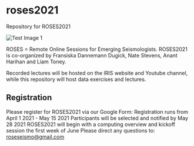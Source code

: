 # roses2021
Repository for ROSES2021

![Test Image 1](https://github.com/fdannemanndugick/roses2021/color_full.png)

ROSES = Remote Online Sessions for Emerging Seismologists. ROSES2021 is co-organized by Fransiska Dannemann Dugick, Nate Stevens, Anant Harihan and Liam Toney.

Recorded lectures will be hosted on the IRIS website and Youtube channel, while this repository will host data exercises and lectures.


## Registration
Please register for ROSES2021 via our Google Form:
Registration runs from April 1 2021 - May 15 2021
Participants will be selected and notified by May 28 2021
ROSES2021 will begin with a computing overview and kickoff session the first week of June
Please direct any questions to: roseseismo@gmail.com
